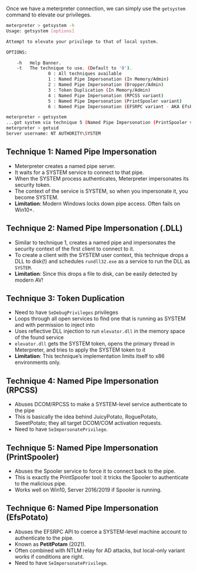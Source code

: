 
Once we have a meterpreter connection, we can simply use the `getsystem` command to elevate our privileges. 

```bash
meterpreter > getsystem -h
Usage: getsystem [options]

Attempt to elevate your privilege to that of local system.

OPTIONS:

    -h   Help Banner.
    -t   The technique to use. (Default to '0').
                0 : All techniques available
                1 : Named Pipe Impersonation (In Memory/Admin)
                2 : Named Pipe Impersonation (Dropper/Admin)
                3 : Token Duplication (In Memory/Admin)
                4 : Named Pipe Impersonation (RPCSS variant)
                5 : Named Pipe Impersonation (PrintSpooler variant)
                6 : Named Pipe Impersonation (EFSRPC variant - AKA EfsPotato)

meterpreter > getsystem 
...got system via technique 5 (Named Pipe Impersonation (PrintSpooler variant)).
meterpreter > getuid 
Server username: NT AUTHORITY\SYSTEM
```

## Technique 1: Named Pipe Impersonation 

- Meterpreter creates a named pipe server.
- It waits for a SYSTEM service to connect to that pipe.
- When the SYSTEM process authenticates, Meterpreter impersonates its security token.
- The context of the service is SYSTEM, so when you impersonate it, you become SYSTEM.
- **Limitation**: Modern Windows locks down pipe access. Often fails on Win10+.

## Technique 2: Named Pipe Impersonation (.DLL)

- Similar to technique 1, creates a named pipe and impersonates the security context of the first client to connect to it.
- To create a client with the SYSTEM user context, this technique drops a DLL to disk(!) and schedules `rundll32.exe` as a service to run the DLL as `SYSTEM`.
- **Limitation**: Since this drops a file to disk, can be easily detected by modern AV!

## Technique 3: Token Duplication

- Need to have `SeDebugPrivileges` privileges
- Loops through all open services to find one that is running as SYSTEM and with permission to inject into
- Uses reflective DLL injection to run `elevator.dll` in the memory space of the found service
- `elevator.dll` gets the SYSTEM token, opens the primary thread in Meterpreter, and tries to apply the SYSTEM token to it
- **Limitation**: This technique’s implementation limits itself to x86 environments only.

## Technique 4: Named Pipe Impersonation (RPCSS)

- Abuses DCOM/RPCSS to make a SYSTEM-level service authenticate to the pipe
- This is basically the idea behind JuicyPotato, RoguePotato, SweetPotato; they all target DCOM/COM activation requests.
- Need to have `SeImpersonatePrivilege`.

## Technique 5: Named Pipe Impersonation (PrintSpooler)

- Abuses the Spooler service to force it to connect back to the pipe.
- This is exactly the PrintSpoofer tool: it tricks the Spooler to authenticate to the malicious pipe.
- Works well on Win10, Server 2016/2019 if Spooler is running.

## Technique 6: Named Pipe Impersonation (EfsPotato)

- Abuses the EFSRPC API to coerce a SYSTEM-level machine account to authenticate to the pipe.
- Known as **PetitPotam** (2021).
- Often combined with NTLM relay for AD attacks, but local-only variant works if conditions are right.
- Need to have `SeImpersonatePrivilege`.
